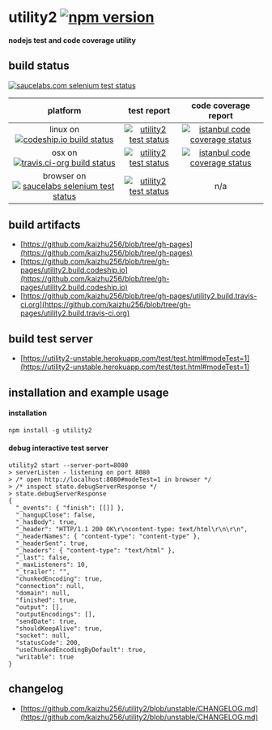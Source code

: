 # utility2 [![npm version](https://img.shields.io/npm/v/utility2.svg?style=flat)](https://npmjs.org/package/utility2)
#### nodejs test and code coverage utility

## build status
[![saucelabs.com selenium test status](https://saucelabs.com/browser-matrix/utility2-kaizhu256.svg)](https://saucelabs.com/u/utility2-kaizhu256)

 platform | test report | code coverage report
:--------:|:-----------:|:--------------------:
linux on [![codeship.io build status](https://www.codeship.io/projects/6d1392c0-94e7-0131-971e-16be0a303db9/status?branch=unstable)](https://www.codeship.io/projects/16743?branch=unstable) | [![utility2 test status](https://kaizhu256.github.io/blob/utility2.build.codeship.io/latest.unstable/test_report.badge.svg)](https://kaizhu256.github.io/blob/utility2.build.codeship.io/latest.unstable/test_report.html) | [![istanbul code coverage status](https://kaizhu256.github.io/blob/utility2.build.codeship.io/latest.unstable/coverage_report/coverage_report.badge.svg)](https://kaizhu256.github.io/blob/utility2.build.codeship.io/latest.unstable/coverage_report/utility2/index.html)
osx on [![travis.ci-org build status](https://api.travis-ci.org/kaizhu256/utility2.svg?branch=unstable)](https://travis-ci.org/kaizhu256/utility2?branch=unstable) | [![utility2 test status](https://kaizhu256.github.io/blob/utility2.build.travis-ci.org/latest.unstable/test_report.badge.svg)](https://kaizhu256.github.io/blob/utility2.build.travis-ci.org/latest.unstable/test_report.html) | [![istanbul code coverage status](https://kaizhu256.github.io/blob/utility2.build.travis-ci.org/latest.unstable/coverage_report/coverage_report.badge.svg)](https://kaizhu256.github.io/blob/utility2.build.travis-ci.org/latest.unstable/coverage_report/utility2/index.html)
browser on [![saucelabs selenium test status](https://saucelabs.com/buildstatus/utility2-kaizhu256)](https://saucelabs.com/u/utility2-kaizhu256) | [![utility2 test status](https://kaizhu256.github.io/blob/utility2.build.codeship.io/latest.browser/test_report.badge.svg)](https://kaizhu256.github.io/blob/utility2.build.codeship.io/latest.browser/test_report.html) | n/a

## build artifacts
- [https://github.com/kaizhu256/blob/tree/gh-pages](https://github.com/kaizhu256/blob/tree/gh-pages)
- [https://github.com/kaizhu256/blob/tree/gh-pages/utility2.build.codeship.io](https://github.com/kaizhu256/blob/tree/gh-pages/utility2.build.codeship.io)
- [https://github.com/kaizhu256/blob/tree/gh-pages/utility2.build.travis-ci.org](https://github.com/kaizhu256/blob/tree/gh-pages/utility2.build.travis-ci.org)

## build test server
- [https://utility2-unstable.herokuapp.com/test/test.html#modeTest=1](https://utility2-unstable.herokuapp.com/test/test.html#modeTest=1)

## installation and example usage
#### installation
```
npm install -g utility2
```
#### debug interactive test server
```
utility2 start --server-port=8080
> serverListen - listening on port 8080
> /* open http://localhost:8080#modeTest=1 in browser */
> /* inspect state.debugServerResponse */
> state.debugServerResponse
{
  "_events": { "finish": [[]] },
  "_hangupClose": false,
  "_hasBody": true,
  "_header": "HTTP/1.1 200 OK\r\ncontent-type: text/html\r\n\r\n",
  "_headerNames": { "content-type": "content-type" },
  "_headerSent": true,
  "_headers": { "content-type": "text/html" },
  "_last": false,
  "_maxListeners": 10,
  "_trailer": "",
  "chunkedEncoding": true,
  "connection": null,
  "domain": null,
  "finished": true,
  "output": [],
  "outputEncodings": [],
  "sendDate": true,
  "shouldKeepAlive": true,
  "socket": null,
  "statusCode": 200,
  "useChunkedEncodingByDefault": true,
  "writable": true
}
```

## changelog
- [https://github.com/kaizhu256/utility2/blob/unstable/CHANGELOG.md](https://github.com/kaizhu256/utility2/blob/unstable/CHANGELOG.md)

